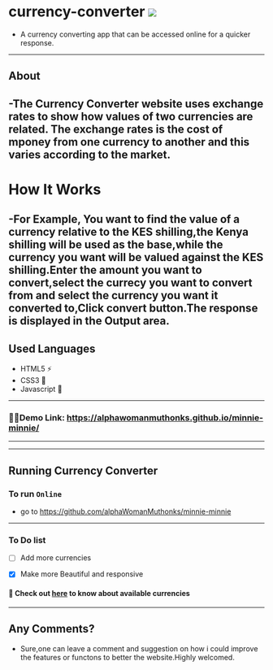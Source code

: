 # currency-converter <img src="../images/bg.jpg"  >
- A currency converting app that can be accessed online for a quicker response.
---
## About
-The Currency Converter website uses exchange rates to show how values of two currencies are related.
 The exchange rates is the cost of mponey from one currency to another and this varies according to the market.
---
# How It Works
-For Example, You want to find the value of a currency relative to the KES shilling,the Kenya shilling will be used as the base,while the currency you want will be valued against the KES shilling.Enter the amount you want to convert,select the currecy you want to convert from and select the currency you want it converted to,Click convert button.The response is displayed in the Output area.
---

## Used Languages
- HTML5 ⚡
- CSS3 🌠
- Javascript 🌟
---
### 🔗🔗Demo Link: https://alphawomanmuthonks.github.io/minnie-minnie/
---

---
## Running Currency Converter
### To run `Online`
- go to https://github.com/alphaWomanMuthonks/minnie-minnie

---
### To Do list
- [ ] Add more currencies
- [x] Make more Beautiful and responsive


#### 🤑 Check out [here](https://github.com/RedEdge967/currency-converter/blob/master/available-currencies.md) to know about available currencies
---
## Any Comments?
- Sure,one can leave a comment and suggestion on how i could improve the features or functons to better the website.Highly welcomed.
